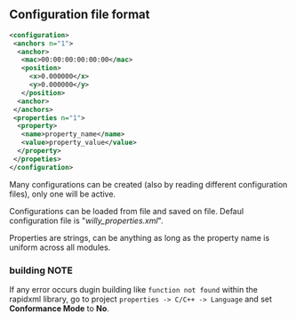 
## Configuration file format


```xml
<configuration>
 <anchors n="1">
  <anchor>
   <mac>00:00:00:00:00:00</mac>
   <position>
     <x>0.000000</x>
     <y>0.000000</y>
   </position>
  <anchor>
 </anchors>
 <properties n="1">
  <property>
   <name>property_name</name>
   <value>property_value</value>
  </property>
 </propeties>
</configuration>
```

 Many configurations can be created (also by reading different configuration files), only one will be active.

 Configurations can be loaded from file and saved on file. Defaul configuration file is "_willy_properties.xml_".

 Properties are strings, can be anything as long as the property name is uniform across all modules.

### building NOTE

If any error occurs dugin building like `function not found` within the rapidxml library, go to 
project `properties -> C/C++ -> Language` and set **Conformance Mode** to **No**.